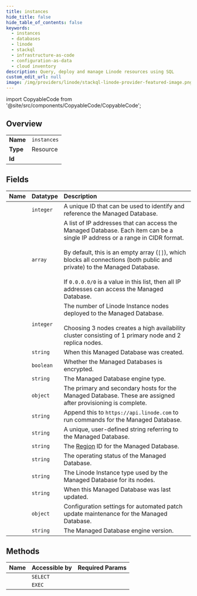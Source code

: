 ```yaml
---
title: instances
hide_title: false
hide_table_of_contents: false
keywords:
  - instances
  - databases
  - linode    
  - stackql
  - infrastructure-as-code
  - configuration-as-data
  - cloud inventory
description: Query, deploy and manage Linode resources using SQL
custom_edit_url: null
image: /img/providers/linode/stackql-linode-provider-featured-image.png
---
```


import CopyableCode from '@site/src/components/CopyableCode/CopyableCode';




## Overview
<table><tbody>
<tr><td><b>Name</b></td><td><code>instances</code></td></tr>
<tr><td><b>Type</b></td><td>Resource</td></tr>
<tr><td><b>Id</b></td><td><CopyableCode code="linode.databases.instances" /></td></tr>
</tbody></table>

## Fields
| Name | Datatype | Description |
|:-----|:---------|:------------|
| <CopyableCode code="id" /> | `integer` | A unique ID that can be used to identify and reference the Managed Database. |
| <CopyableCode code="allow_list" /> | `array` | A list of IP addresses that can access the Managed Database. Each item can be a single IP address or a range in CIDR format.<br /><br />By default, this is an empty array (`[]`), which blocks all connections (both public and private) to the Managed Database.<br /><br />If `0.0.0.0/0` is a value in this list, then all IP addresses can access the Managed Database.<br /> |
| <CopyableCode code="cluster_size" /> | `integer` | The number of Linode Instance nodes deployed to the Managed Database.<br /><br />Choosing 3 nodes creates a high availability cluster consisting of 1 primary node and 2 replica nodes.<br /> |
| <CopyableCode code="created" /> | `string` | When this Managed Database was created. |
| <CopyableCode code="encrypted" /> | `boolean` | Whether the Managed Databases is encrypted. |
| <CopyableCode code="engine" /> | `string` | The Managed Database engine type. |
| <CopyableCode code="hosts" /> | `object` | The primary and secondary hosts for the Managed Database. These are assigned after provisioning is complete. |
| <CopyableCode code="instance_uri" /> | `string` | Append this to `https://api.linode.com` to run commands for the Managed Database.<br /> |
| <CopyableCode code="label" /> | `string` | A unique, user-defined string referring to the Managed Database. |
| <CopyableCode code="region" /> | `string` | The [Region](/docs/api/regions/) ID for the Managed Database. |
| <CopyableCode code="status" /> | `string` | The operating status of the Managed Database. |
| <CopyableCode code="type" /> | `string` | The Linode Instance type used by the Managed Database for its nodes. |
| <CopyableCode code="updated" /> | `string` | When this Managed Database was last updated. |
| <CopyableCode code="updates" /> | `object` | Configuration settings for automated patch update maintenance for the Managed Database. |
| <CopyableCode code="version" /> | `string` | The Managed Database engine version. |
## Methods
| Name | Accessible by | Required Params |
|:-----|:--------------|:----------------|
| <CopyableCode code="getDatabasesInstances" /> | `SELECT` |  |
| <CopyableCode code="_getDatabasesInstances" /> | `EXEC` |  |
